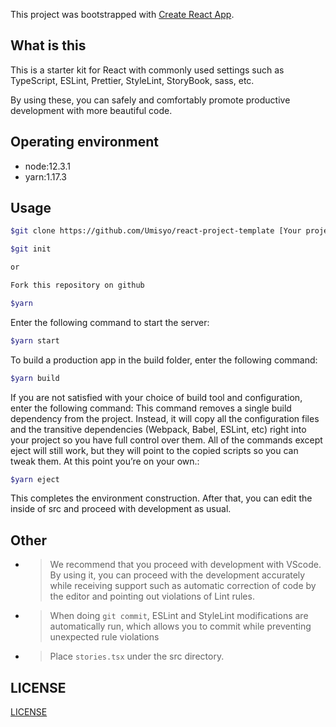This project was bootstrapped with [Create React App](https://github.com/facebook/create-react-app).

## What is this

This is a starter kit for React with commonly used settings such as TypeScript, ESLint, Prettier, StyleLint, StoryBook, sass, etc.

By using these, you can safely and comfortably promote productive development with more beautiful code.

## Operating environment

- node:12.3.1
- yarn:1.17.3

## Usage

```bash
$git clone https://github.com/Umisyo/react-project-template [Your project Name]

$git init

or

Fork this repository on github
```

```bash
$yarn
```

Enter the following command to start the server:

```bash
$yarn start
```

To build a production app in the build folder, enter the following command:

```bash
$yarn build
```

If you are not satisfied with your choice of build tool and configuration, enter the following command: This command removes a single build dependency from the project.
Instead, it will copy all the configuration files and the transitive dependencies (Webpack, Babel, ESLint, etc) right into your project so you have full control over them. All of the commands except eject will still work, but they will point to the copied scripts so you can tweak them. At this point you’re on your own.:

```bash
$yarn eject
```

This completes the environment construction.
After that, you can edit the inside of src and proceed with development as usual.

## Other

- > We recommend that you proceed with development with VScode. By using it, you can proceed with the development accurately while receiving support such as automatic correction of code by the editor and pointing out violations of Lint rules.

- > When doing `git commit`, ESLint and StyleLint modifications are automatically run, which allows you to commit while preventing unexpected rule violations

- > Place `stories.tsx` under the src directory.

## LICENSE

[LICENSE](./LICENSE)
